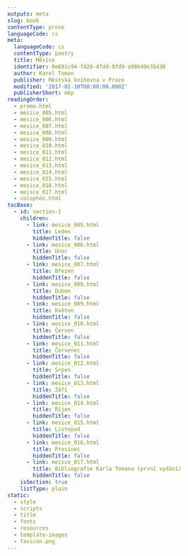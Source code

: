```yaml
---
outputs: meta
slug: book
contentType: prose
languageCode: cs
meta:
  languageCode: cs
  contentType: poetry
  title: Měsíce
  identifier: 0e691c94-f420-4fdd-9fd9-a98649e35d38
  author: Karel Toman
  publisher: Městská knihovna v Praze
  modified: '2017-01-10T00:00:00.000Z'
  publisherShort: mkp
readingOrder:
  - promo.html
  - mesice_005.html
  - mesice_006.html
  - mesice_007.html
  - mesice_008.html
  - mesice_009.html
  - mesice_010.html
  - mesice_011.html
  - mesice_012.html
  - mesice_013.html
  - mesice_014.html
  - mesice_015.html
  - mesice_016.html
  - meisce_017.html
  - colophon.html
tocBase:
  - id: section-1
    children:
      - link: mesice_005.html
        title: Leden
        hiddenTitle: false
      - link: mesice_006.html
        title: Únor
        hiddenTitle: false
      - link: mesice_007.html
        title: Březen
        hiddenTitle: false
      - link: mesice_008.html
        title: Duben
        hiddenTitle: false
      - link: mesice_009.html
        title: Květen
        hiddenTitle: false
      - link: mesice_010.html
        title: Červen
        hiddenTitle: false
      - link: mesice_011.html
        title: Červenec
        hiddenTitle: false
      - link: mesice_012.html
        title: Srpen
        hiddenTitle: false
      - link: mesice_013.html
        title: Září
        hiddenTitle: false
      - link: mesice_014.html
        title: Říjen
        hiddenTitle: false
      - link: mesice_015.html
        title: Listopad
        hiddenTitle: false
      - link: mesice_016.html
        title: Prosinec
        hiddenTitle: false
      - link: meisce_017.html
        title: Bibliografie Karla Tomana (první vydání)
        hiddenTitle: false
    isSection: true
    listType: plain
static:
  - style
  - scripts
  - title
  - fonts
  - resources
  - template-images
  - favicon.png
---
```

